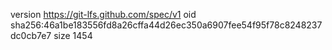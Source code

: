 version https://git-lfs.github.com/spec/v1
oid sha256:46a1be183556fd8a26cffa44d26ec350a6907fee54f95f78c8248237dc0cb7e7
size 1454
